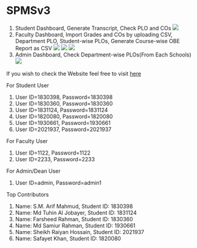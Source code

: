 # SPMSv3
1. Student Dashboard, Generate Transcript, Check PLO and COs
![](https://i.imgur.com/QBQyq9L.gif)
2. Faculty Dashboard, Import Grades and COs by uploading CSV, Department PLO, Student-wise PLOs, Generate Course-wise OBE Report as CSV
![](https://i.imgur.com/WABgalp.gif)
![](https://i.imgur.com/gpCO6UQ.gif)
![](https://i.imgur.com/f9fwrX0.gif)
3. Admin Dashboard, Check Department-wise PLOs(From Each Schools)
![](https://i.imgur.com/xIWUGUe.gif)



If you wish to check the Website
feel free to visit [here](https://spmsv3.up.railway.app/)

For Student User
1.  User ID=1830398, Password=1830398
2.  User ID=1830360, Password=1830360
3.  User ID=1831124, Password=1831124
4.  User ID=1820080, Password=1820080
5.  User ID=1930661, Password=1930661
6.  User ID=2021937, Password=2021937

For Faculty User
1.  User ID=1122, Password=1122
2.  User ID=2233, Password=2233

For Admin/Dean User
1.  User ID=admin, Password=admin1

Top Contributors
1.  Name: S.M. Arif Mahmud,         Student ID: 1830398
2.  Name: Md Tuhin Al Jobayer,      Student ID: 1831124
3.  Name: Farsheed Rahman,          Student ID: 1830360
4.  Name: Md Samiur Rahman,         Student ID: 1930661
5.  Name: Sheikh Raiyan Hossain,    Student ID: 2021937
6.  Name: Safayet Khan,             Student ID: 1820080
